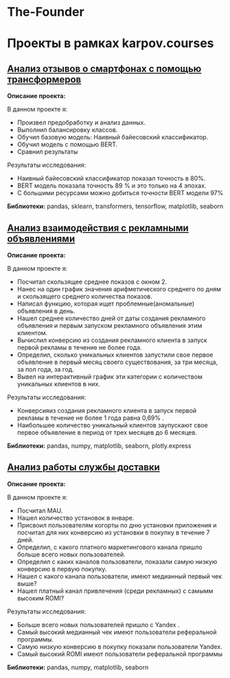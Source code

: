 # The-Founder

# Проекты в рамках karpov.courses
## [Анализ отзывов о смартфонах с помощью трансформеров](https://github.com/KonstantinBykov/The-Founder/blob/main/%D0%90%D0%BD%D0%B0%D0%BB%D0%B8%D0%B7%20%D0%BE%D1%82%D0%B7%D1%8B%D0%B2%D0%BE%D0%B2%20%D0%BD%D0%B0%20%D1%81%D0%BC%D0%B0%D1%80%D1%82%D1%84%D0%BE%D0%BD%D1%8B%20%D1%81%20%D0%BF%D0%BE%D0%BC%D0%BE%D1%89%D1%8C%D1%8E%20%D1%82%D1%80%D0%B0%D0%BD%D1%81%D1%84%D0%BE%D1%80%D0%BC%D0%B5%D1%80%D0%BE%D0%B2%20BERT.ipynb)
**Описание проекта:**

В данном проекте я:

- Произвел предобработку и анализ данных.
- Выполнил балансировку классов.
- Обучил базовую модель: Наивный байесовский классификатор.
- Обучил модель с помощью BERT.
- Сравнил результаты

Результаты исследования:  
- Наивный байесовский классификатор показал точность в 80%.
- BERT модель показала точность 89 % и это только на 4 эпохах.
- С большими ресурсами можно добиться точности BERT модели 97%

**Библиотеки:** pandas, sklearn, transformers, tensorflow, matplotlib, seaborn

## [Анализ взаимодействия с рекламными объявлениями](https://github.com/KonstantinBykov/karpov.courses-projects/blob/master/analysis%20of%20advertisements.ipynb)
**Описание проекта:**

В данном проекте я:

- Посчитал скользящее среднее показов с окном 2.
- Нанес на один график значения арифметического среднего по дням и скользящего среднего количества показов.
- Написал функцию, которая ищет проблемные(аномальные) объявления в день.
- Нашел среднее количество дней от даты создания рекламного объявления и первым запуском рекламного объявления этим клиентом.
- Вычислил конверсию из создания рекламного клиента в запуск первой рекламы в течение не более года.
- Определил, сколько уникальных клиентов запустили свое первое объявление в первый месяц своего существования, за три месяца, за пол года, за год.
- Вывел на интерактивный график эти категории с количеством уникальных клиентов в них.

Результаты исследования:  
- Конверсияиз создания рекламного клиента в запуск первой рекламы в течение не более 1 года равна 0,69% .
- Наибольшее количество уникальный клиентов заупускают свое первое объявление в период от трех месяцев до 6 месяцев.

**Библиотеки:** pandas, numpy, matplotlib, seaborn, plotly.express

## [Анализ работы службы доставки](https://github.com/KonstantinBykov/karpov.courses-projects/blob/master/delivery%20analysis.ipynb)
**Описание проекта:**

В данном проекте я:

- Посчитал MAU.
- Нашел количество установок в январе.
- Присвоил пользователям когорты по дню установки приложения и посчитал для них конверсию из установки в покупку в течение 7 дней.
- Определил, с какого платного маркетингового канала пришло больше всего новых пользователей.
- Определил с каких каналов пользователи, показали самую низкую конверсию в первую покупку.
- Нашел с какого канала пользователи, имеют медианный первый чек выше?
- Нашел платный канал привлечения (среди рекламных) с самымм высоким ROMI?

Результаты исследования:  
- Больше всего новых пользователей пришло с Yandex .
- Самый высокий медианный чек имеют пользователи реферальной программы.
- Самую низкую конверсию в покупку показали пользователи Yandex.
- Cамый высокий ROMI имеют пользователи реферальной программы

**Библиотеки:** pandas, numpy, matplotlib, seaborn
